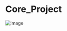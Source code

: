 # Core_Project
![image](https://github.com/user-attachments/assets/16371e18-add4-4a24-b512-7ee2f5997a13)
